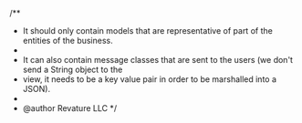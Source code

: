 /**
 * It should only contain models that are representative of part of the entities of the business.
 *
 * It can also contain message classes that are sent to the users (we don't send a String object to the
 * view, it needs to be a key value pair in order to be marshalled into a JSON).
 *
 * @author Revature LLC
 */